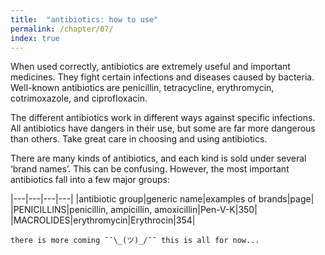 ```yaml
---
title:  "antibiotics: how to use"
permalink: /chapter/07/
index: true
---
```

When used correctly, antibiotics are extremely useful and important medicines. They fight certain infections and diseases caused by bacteria. Well-known antibiotics are penicillin, tetracycline, erythromycin, cotrimoxazole, and ciprofloxacin.

The different antibiotics work in different ways against specific infections. All antibiotics have dangers in their use, but some are far more dangerous than others. Take great care in choosing and using antibiotics.

There are many kinds of antibiotics, and each kind is sold under several ‘brand names’. This can be confusing. However, the most important antibiotics fall into a few major groups:


|---|---|---|---|
|antibiotic group|generic name|examples of brands|page|
|PENICILLINS|penicillin, ampicillin, amoxicillin|Pen-V-K|350|
|MACROLIDES|erythromycin|Erythrocin|354|



```
there is more coming ¯¯\_(ツ)_/¯¯ this is all for now...
```
